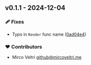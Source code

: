 ## v0.1.1 - 2024-12-04

### 🩹 Fixes

- Typo in `Render` func name ([0ad04e4](https://github.com/indaco/templheroicons/commit/0ad04e4))

### ❤️ Contributors

- Mirco Veltri <github@mircoveltri.me>
